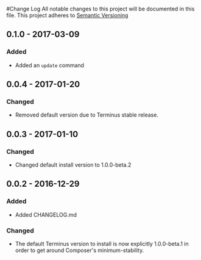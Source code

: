 #Change Log
All notable changes to this project will be documented in this file. This project adheres to [Semantic Versioning](http://semver.org)

## 0.1.0 - 2017-03-09
### Added
- Added an `update` command

## 0.0.4 - 2017-01-20
### Changed
- Removed default version due to Terminus stable release.

## 0.0.3 - 2017-01-10
### Changed
- Changed default install version to 1.0.0-beta.2

## 0.0.2 - 2016-12-29
### Added
- Added CHANGELOG.md

### Changed
- The default Terminus version to install is now explicitly 1.0.0-beta.1 in order to get around Composer's minimum-stability.
